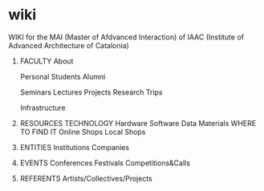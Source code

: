 # wiki

WIKI for the MAI (Master of Afdvanced Interaction) of IAAC (Institute of Advanced Architecture of Catalonia)

1. FACULTY
	About

	Personal
	Students
	Alumni

	Seminars
	Lectures
	Projects
	Research Trips

	Infrastructure

2. RESOURCES
	TECHNOLOGY
		Hardware
		Software
		Data
		Materials
	WHERE TO FIND IT
		Online Shops
		Local Shops

3. ENTITIES
	Institutions
	Companies

4. EVENTS
	Conferences
	Festivals
	Competitions&Calls

5. REFERENTS
	Artists/Collectives/Projects
